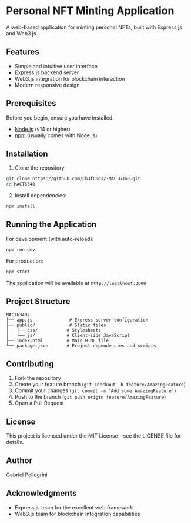 # Personal NFT Minting Application

A web-based application for minting personal NFTs, built with Express.js and Web3.js.

## Features

- Simple and intuitive user interface
- Express.js backend server
- Web3.js integration for blockchain interaction
- Modern responsive design

## Prerequisites

Before you begin, ensure you have installed:
- [Node.js](https://nodejs.org/) (v14 or higher)
- [npm](https://www.npmjs.com/) (usually comes with Node.js)

## Installation

1. Clone the repository:
```bash
git clone https://github.com/Ch3fC0d3/-MACT6340.git
cd MACT6340
```

2. Install dependencies:
```bash
npm install
```

## Running the Application

For development (with auto-reload):
```bash
npm run dev
```

For production:
```bash
npm start
```

The application will be available at `http://localhost:3000`

## Project Structure

```
MACT6340/
├── app.js              # Express server configuration
├── public/             # Static files
│   ├── css/           # Stylesheets
│   └── js/            # Client-side JavaScript
├── index.html         # Main HTML file
└── package.json       # Project dependencies and scripts
```

## Contributing

1. Fork the repository
2. Create your feature branch (`git checkout -b feature/AmazingFeature`)
3. Commit your changes (`git commit -m 'Add some AmazingFeature'`)
4. Push to the branch (`git push origin feature/AmazingFeature`)
5. Open a Pull Request

## License

This project is licensed under the MIT License - see the LICENSE file for details.

## Author

Gabriel Pellegrini

## Acknowledgments

- Express.js team for the excellent web framework
- Web3.js team for blockchain integration capabilities